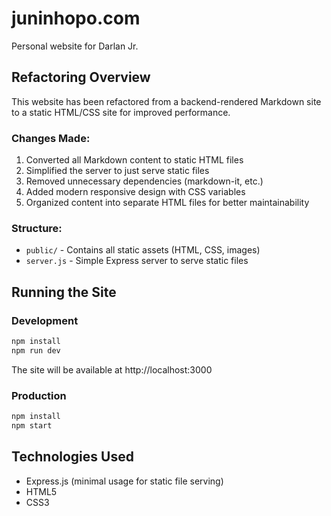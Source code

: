# juninhopo.com

Personal website for Darlan Jr.

## Refactoring Overview

This website has been refactored from a backend-rendered Markdown site to a static HTML/CSS site for improved performance.

### Changes Made:

1. Converted all Markdown content to static HTML files
2. Simplified the server to just serve static files
3. Removed unnecessary dependencies (markdown-it, etc.)
4. Added modern responsive design with CSS variables
5. Organized content into separate HTML files for better maintainability

### Structure:

- `public/` - Contains all static assets (HTML, CSS, images)
- `server.js` - Simple Express server to serve static files

## Running the Site

### Development

```bash
npm install
npm run dev
```

The site will be available at http://localhost:3000

### Production

```bash
npm install
npm start
```

## Technologies Used

- Express.js (minimal usage for static file serving)
- HTML5
- CSS3
